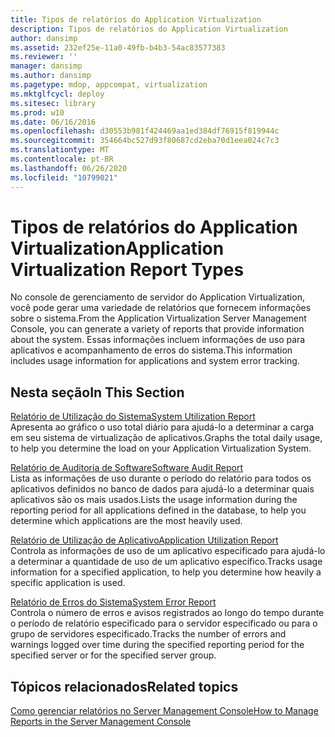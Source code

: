 ```yaml
---
title: Tipos de relatórios do Application Virtualization
description: Tipos de relatórios do Application Virtualization
author: dansimp
ms.assetid: 232ef25e-11a0-49fb-b4b3-54ac83577383
ms.reviewer: ''
manager: dansimp
ms.author: dansimp
ms.pagetype: mdop, appcompat, virtualization
ms.mktglfcycl: deploy
ms.sitesec: library
ms.prod: w10
ms.date: 06/16/2016
ms.openlocfilehash: d30553b981f424469aa1ed384df76915f819944c
ms.sourcegitcommit: 354664bc527d93f80687cd2eba70d1eea024c7c3
ms.translationtype: MT
ms.contentlocale: pt-BR
ms.lasthandoff: 06/26/2020
ms.locfileid: "10799021"
---
```

# <span data-ttu-id="713b6-103">Tipos de relatórios do Application Virtualization</span><span class="sxs-lookup"><span data-stu-id="713b6-103">Application Virtualization Report Types</span></span>


<span data-ttu-id="713b6-104">No console de gerenciamento de servidor do Application Virtualization, você pode gerar uma variedade de relatórios que fornecem informações sobre o sistema.</span><span class="sxs-lookup"><span data-stu-id="713b6-104">From the Application Virtualization Server Management Console, you can generate a variety of reports that provide information about the system.</span></span> <span data-ttu-id="713b6-105">Essas informações incluem informações de uso para aplicativos e acompanhamento de erros do sistema.</span><span class="sxs-lookup"><span data-stu-id="713b6-105">This information includes usage information for applications and system error tracking.</span></span>

## <span data-ttu-id="713b6-106">Nesta seção</span><span class="sxs-lookup"><span data-stu-id="713b6-106">In This Section</span></span>


<a href="" id="system-utilization-report"></a>[<span data-ttu-id="713b6-107">Relatório de Utilização do Sistema</span><span class="sxs-lookup"><span data-stu-id="713b6-107">System Utilization Report</span></span>](system-utilization-reportserver.md)  
<span data-ttu-id="713b6-108">Apresenta ao gráfico o uso total diário para ajudá-lo a determinar a carga em seu sistema de virtualização de aplicativos.</span><span class="sxs-lookup"><span data-stu-id="713b6-108">Graphs the total daily usage, to help you determine the load on your Application Virtualization System.</span></span>

<a href="" id="software-audit-report"></a>[<span data-ttu-id="713b6-109">Relatório de Auditoria de Software</span><span class="sxs-lookup"><span data-stu-id="713b6-109">Software Audit Report</span></span>](software-audit-reportserver.md)  
<span data-ttu-id="713b6-110">Lista as informações de uso durante o período do relatório para todos os aplicativos definidos no banco de dados para ajudá-lo a determinar quais aplicativos são os mais usados.</span><span class="sxs-lookup"><span data-stu-id="713b6-110">Lists the usage information during the reporting period for all applications defined in the database, to help you determine which applications are the most heavily used.</span></span>

<a href="" id="application-utilization-report"></a>[<span data-ttu-id="713b6-111">Relatório de Utilização de Aplicativo</span><span class="sxs-lookup"><span data-stu-id="713b6-111">Application Utilization Report</span></span>](application-utilization-reportserver.md)  
<span data-ttu-id="713b6-112">Controla as informações de uso de um aplicativo especificado para ajudá-lo a determinar a quantidade de uso de um aplicativo específico.</span><span class="sxs-lookup"><span data-stu-id="713b6-112">Tracks usage information for a specified application, to help you determine how heavily a specific application is used.</span></span>

<a href="" id="system-error-report"></a>[<span data-ttu-id="713b6-113">Relatório de Erros do Sistema</span><span class="sxs-lookup"><span data-stu-id="713b6-113">System Error Report</span></span>](system-error-reportserver.md)  
<span data-ttu-id="713b6-114">Controla o número de erros e avisos registrados ao longo do tempo durante o período de relatório especificado para o servidor especificado ou para o grupo de servidores especificado.</span><span class="sxs-lookup"><span data-stu-id="713b6-114">Tracks the number of errors and warnings logged over time during the specified reporting period for the specified server or for the specified server group.</span></span>

## <span data-ttu-id="713b6-115">Tópicos relacionados</span><span class="sxs-lookup"><span data-stu-id="713b6-115">Related topics</span></span>


[<span data-ttu-id="713b6-116">Como gerenciar relatórios no Server Management Console</span><span class="sxs-lookup"><span data-stu-id="713b6-116">How to Manage Reports in the Server Management Console</span></span>](how-to-manage-reports-in-the-server-management-console.md)

 

 





